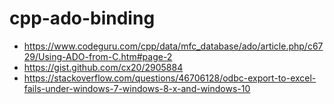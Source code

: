 # cpp-ado-binding

- https://www.codeguru.com/cpp/data/mfc_database/ado/article.php/c6729/Using-ADO-from-C.htm#page-2
- https://gist.github.com/cx20/2905884
- https://stackoverflow.com/questions/46706128/odbc-export-to-excel-fails-under-windows-7-windows-8-x-and-windows-10
